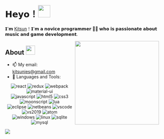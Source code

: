 # 𝗛𝗲𝘆𝗼！<img src="http://25.media.tumblr.com/tumblr_m19ay5UfaL1qzl9pho1_400.gif" width=40> 

𝗜'𝗺 [Kitsun](https://github.com/kitsunies)！𝗜'𝗺 𝗮 𝗻𝗼𝘃𝗶𝗰𝗲 𝗽𝗿𝗼𝗴𝗿𝗮𝗺𝗺𝗲𝗿 👨‍💻 𝘄𝗵𝗼 𝗶𝘀 𝗽𝗮𝘀𝘀𝗶𝗼𝗻𝗮𝘁𝗲 𝗮𝗯𝗼𝘂𝘁 𝗺𝘂𝘀𝗶𝗰 𝗮𝗻𝗱 𝗴𝗮𝗺𝗲 𝗱𝗲𝘃𝗲𝗹𝗼𝗽𝗺𝗲𝗻𝘁.

<img align="right" width="275px" src="https://i.vgy.me/BascUy.png">

## About <img src="http://25.media.tumblr.com/tumblr_m1gcei3AGf1qzl9pho1_250.gif" width=30>

<!-- - 👨‍💻 My Portfolio: URL -->
- 📫 My email: kitsunies@gmail.com
- 🌱 Languages and Tools: 
<p align="center">
  <img alt="react" src="https://img.shields.io/badge/React-61DAFB?style=flat-square&logo=React&logoColor=white">
  <img alt="redux" src="https://img.shields.io/badge/Redux-764ABC?style=flat-square&logo=Redux&logoColor=white">
  <img alt="webpack" src="https://img.shields.io/badge/-Webpack-%232C3A42?style=flat-square&logo=webpack&logoColor=white">
  <img alt="material-ui" src="https://img.shields.io/badge/Material--UI-0081CB?style=flat-square&logo=Material-UI&logoColor=white">
  <br/>
  
  <img alt="javascript" src="https://img.shields.io/badge/JavaScript-F7DF1E?style=flat-square&logo=javascript&logoColor=white">
  <img alt="html5" src="https://img.shields.io/badge/Html5-E34F26?style=flat-square&logo=HTML5&logoColor=white">
  <img alt="css3" src="https://img.shields.io/badge/CSS3-1572B6?style=flat-square&logo=CSS3&logoColor=white">
  <img alt="moonscript" src="https://img.shields.io/badge/MoonScript-825794?style=flat-square&logo=insomnia&logoColor=white">
  <img alt="lua" src="https://img.shields.io/badge/Lua-2C2D72?style=flat-square&logo=lua">
  <br/>

  <img alt="eclipse" src="https://img.shields.io/badge/Eclipse-2C2255?style=flat-square&logo=Eclipse%20IDE">
  <img alt="netbeans" src="https://img.shields.io/badge/NetBeans-1B6AC6?style=flat-square&logo=Apache%20NetBeans%20IDE">
  <img alt="vscode" src="https://img.shields.io/badge/VScode-007ACC?style=flat-square&logo=visual%20studio%20code">
  <img alt="vs2019" src="https://img.shields.io/badge/VS2019-5C2D91?style=flat-square&logo=visual%20studio">
  <img alt="atom" src="https://img.shields.io/badge/Atom-66595C?style=flat-square&logo=Atom">
  <br/>

  <img alt="windows" src="https://img.shields.io/badge/Windows-0078D6?style=flat-square&logo=windows&logoColor=white">
  <img alt="linux" src="https://img.shields.io/badge/Linux-FCC624?style=flat-square&logo=linux&logoColor=black">
  <img alt="sqlite" src="https://img.shields.io/badge/SQLite-DC382D?style=flat-square&logo=sqlite&logoColor=white">
  <img alt="mysql" src="https://img.shields.io/badge/MySQL-4479A1?style=flat-square&logo=mysql&logoColor=white">
  <br/>
</p>

<img src="https://github-readme-stats.vercel.app/api?username=kitsunies&show_icons=true&hide_border=true">
